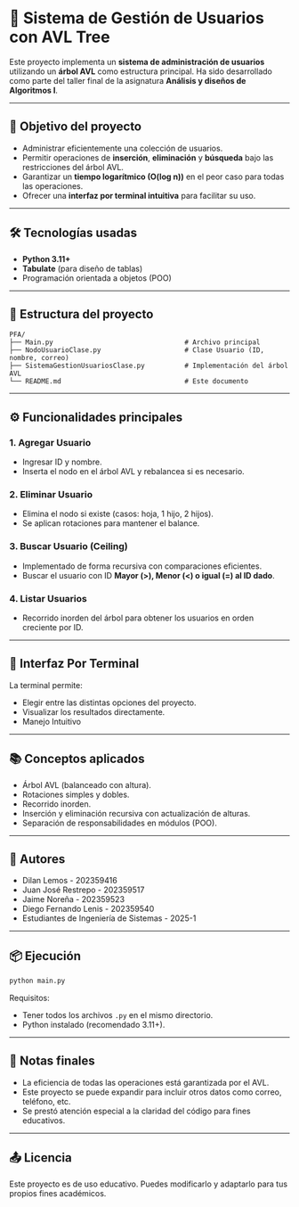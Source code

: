 # 🧠 Sistema de Gestión de Usuarios con AVL Tree

Este proyecto implementa un **sistema de administración de usuarios** utilizando un **árbol AVL** como estructura principal. Ha sido desarrollado como parte del taller final de la asignatura **Análisis y diseños de Algoritmos I**.

---

## 🚀 Objetivo del proyecto

* Administrar eficientemente una colección de usuarios.
* Permitir operaciones de **inserción**, **eliminación** y **búsqueda** bajo las restricciones del árbol AVL.
* Garantizar un **tiempo logarítmico (O(log n))** en el peor caso para todas las operaciones.
* Ofrecer una **interfaz por terminal intuitiva** para facilitar su uso.

---

## 🛠 Tecnologías usadas

* **Python 3.11+**
* **Tabulate** (para diseño de tablas)
* Programación orientada a objetos (POO)

---

## 🧱 Estructura del proyecto

```
PFA/
├── Main.py                                 # Archivo principal
├── NodoUsuarioClase.py                     # Clase Usuario (ID, nombre, correo)
├── SistemaGestionUsuariosClase.py          # Implementación del árbol AVL
└── README.md                               # Este documento
```

---

## ⚙️ Funcionalidades principales

### 1. Agregar Usuario

* Ingresar ID y nombre.
* Inserta el nodo en el árbol AVL y rebalancea si es necesario.

### 2. Eliminar Usuario

* Elimina el nodo si existe (casos: hoja, 1 hijo, 2 hijos).
* Se aplican rotaciones para mantener el balance.

### 3. Buscar Usuario (Ceiling)

* Implementado de forma recursiva con comparaciones eficientes.
* Buscar el usuario con ID **Mayor (>), Menor (<) o igual (=) al ID dado**.

### 4. Listar Usuarios

* Recorrido inorden del árbol para obtener los usuarios en orden creciente por ID.

---

## 🎨 Interfaz Por Terminal

La terminal permite:

* Elegir entre las distintas opciones del proyecto.
* Visualizar los resultados directamente.
* Manejo Intuitivo
---

## 📚 Conceptos aplicados

* Árbol AVL (balanceado con altura).
* Rotaciones simples y dobles.
* Recorrido inorden.
* Inserción y eliminación recursiva con actualización de alturas.
* Separación de responsabilidades en módulos (POO).

---

## 👥 Autores

* Dilan Lemos - 202359416
* Juan José Restrepo - 202359517
* Jaime Noreña - 202359523
* Diego Fernando Lenis - 202359540
* Estudiantes de Ingeniería de Sistemas - 2025-1

---

## 📦 Ejecución

```bash
python main.py
```

Requisitos:

* Tener todos los archivos `.py` en el mismo directorio.
* Python instalado (recomendado 3.11+).

---

## 📌 Notas finales

* La eficiencia de todas las operaciones está garantizada por el AVL.
* Este proyecto se puede expandir para incluir otros datos como correo, teléfono, etc.
* Se prestó atención especial a la claridad del código para fines educativos.

---

## 📤 Licencia

Este proyecto es de uso educativo. Puedes modificarlo y adaptarlo para tus propios fines académicos.

